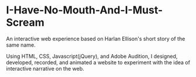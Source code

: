 # I-Have-No-Mouth-And-I-Must-Scream
An interactive web experience based on Harlan Ellison's short story of the same name.

Using HTML, CSS, Javascript(jQuery), and Adobe Audition, I designed, developed, recorded, and animated a website to experiment with the idea of interactive narrative on the web.
